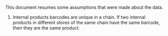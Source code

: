This document resumes some assumptions that were made about the data.

1. Internal products barcodes are unique in a chain. If two internal products in different stores of the same chain have the same barcode, then they are the same product.
